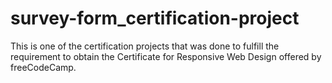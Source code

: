 # survey-form_certification-project

This is one of the certification projects that was done to fulfill the requirement to obtain the Certificate for Responsive Web Design offered by freeCodeCamp. 
